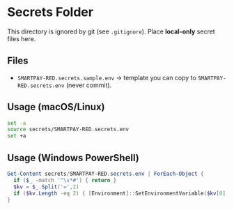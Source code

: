 # Secrets Folder

This directory is ignored by git (see `.gitignore`). Place **local-only** secret files here.

## Files
- `SMARTPAY-RED.secrets.sample.env` → template you can copy to `SMARTPAY-RED.secrets.env` (never commit).

## Usage (macOS/Linux)
```bash
set -a
source secrets/SMARTPAY-RED.secrets.env
set +a
```

## Usage (Windows PowerShell)
```powershell
Get-Content secrets/SMARTPAY-RED.secrets.env | ForEach-Object {
  if ($_ -match '^\s*#') { return }
  $kv = $_.Split('=',2)
  if ($kv.Length -eq 2) { [Environment]::SetEnvironmentVariable($kv[0], $kv[1]) }
}
```